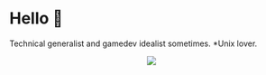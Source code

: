 # Hello 🙂
Technical generalist and gamedev idealist sometimes. *Unix lover.

<p align="center">
    <a href="ttps://github.com/anuraghazra/github-readme-stats">
        <img src="https://github-readme-stats.vercel.app/api/top-langs/?username=mattmaniak&langs_count=10&layout=compact&size_weight=0.5&count_weight=0.5&title_color=8b8bcd&text_color=5ed378&border_color=3e3e75&bg_color=1b1b33" />
    </a>
</p>